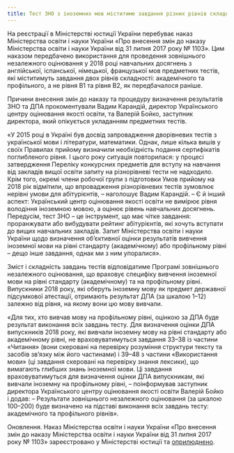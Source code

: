 ```yaml
---
title: Тест ЗНО з іноземних мов міститиме завдання різних рівнів складності
---
```


На реєстрації в Міністерстві юстиції України перебуває наказ Міністерства освіти і науки України «Про внесення змін до наказу Міністерства освіти і науки України від 31 липня 2017 року № 1103». Цим наказом передбачено використання для проведення зовнішнього незалежного оцінювання у 2018 році навчальних досягнень з англійської, іспанської, німецької, французької мов предметних тестів, які міститимуть завдання двох рівнів складності: академічного та профільного, а не рівня В1 та рівня В2, як передбачалося раніше.

Причини внесення змін до наказу та процедуру визначення результатів ЗНО та ДПА прокоментували Вадим Карандій, директор Українського центру оцінювання якості освіти, та Валерій Бойко, заступник директора, який опікується укладанням предметних тестів.

«У 2015 році в Україні був досвід запровадження дворівневих тестів з української мови і літератури, математики. Однак, лише кілька вишів у своїх Правилах прийому визначили необхідність подання сертифікатів поглибленого рівня. І цього року ситуація повторилася: у процесі затвердження Переліку конкурсних предметів для вступу на навчання від закладів вищої освіти запиту на різнорівневі тести не надходило. Крім того, окремі члени робочої групи з підготовки Умов прийому на 2018 рік відмітили, що впровадження різнорівневих тестів зумовлює нерівні умови для абітурієнтів, – наголошує Вадим Карандій. – Є й інший аспект: Український центр оцінювання якості освіти не вимірює рівня володіння іноземною мовою, а оцінює рівень навчальних досягнень. Передусім, тест ЗНО – це інструмент, що має чітке завдання: проранжувати або вибудувати рейтинг абітурієнтів, які хочуть вступати до вищих навчальних закладів. Запит Міністерства освіти і науки України щодо визначення об’єктивної оцінки результатів вивчення іноземної мови на рівні стандарту (академічному) або профільному рівні – дещо інше завдання, однак ми з ним упоралися».

Зміст і складність завдань тестів відповідатиме Програмі зовнішнього незалежного оцінювання, що враховує специфіку вивчення іноземної мови на рівні стандарту (академічному) та на профільному рівні. Випускники 2018 року, які оберуть іноземну мову як предмет державної підсумкової атестації, отримають результат ДПА (за шкалою 1–12) залежно від рівня, на якому вони цю мову вивчали.

«Для тих, хто вивчав мову на профільному рівні, оцінкою за ДПА буде результат виконання всіх завдань тесту. Для визначення оцінки ДПА випускників 2018 року, які вивчали іноземну мову на рівні стандарту або академічному рівні, не враховуватимуться завдання 33–38 із частини «Читання» (вони скеровані на перевірку розуміння структури тексту та засобів зв’язку між його частинами) і 39–48 з частини «Використання мови» (ці завдання скеровані на перевірку знання лексики), що вимагають глибших знань іноземної мови. Ці завдання враховуватимуться для визначення оцінки ДПА випускникам, які вивчали іноземну на профільному рівні, – поінформував заступник директора Українського центру оцінювання якості освіти Валерій Бойко і додав: – Результати зовнішнього незалежного оцінювання (за шкалою 100–200) буде визначено на підставі виконання всіх завдань тесту: академічного та профільного рівнів».

Оновлення. Наказ Міністерства освіти і науки України «Про внесення змін до наказу Міністерства освіти і науки України від 31 липня 2017 року № 1103» зареєстровано у Міністерстві юстиції та [оприлюднено](http://zakon0.rada.gov.ua/laws/show/z1379-17).
